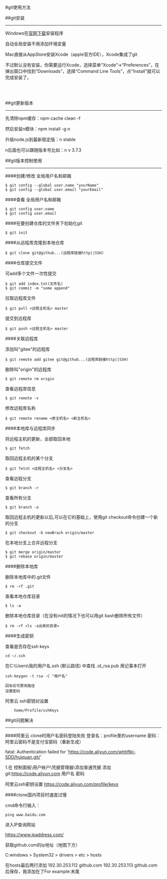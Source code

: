 #git使用方法

##git安装

---

Windows在[官网下载](https://git-scm.com/downloads)安装程序

自动全局安装不用添加环境变量

Mac直接从AppStore安装Xcode（apple官方IDE），Xcode集成了git

不过默认没有安装，你需要运行Xcode，选择菜单“Xcode”->“Preferences”，在弹出窗口中找到“Downloads”，选择“Command Line Tools”，点“Install”就可以完成安装了。

<br/>
<br/>

##git更新版本

---

先清除npm缓存：npm cache clean -f

然后安装n模块：npm install -g n   

升级node.js到最新稳定版：n stable

n后面也可以跟随版本号比如：n v 3.7.3


##git版本控制使用

---

####创建/修改 全局用户名和邮箱

    $ git config --global user.name "yourName"
    $ git config --global user.email "yourEmail"
    
####查看 全局用户名和邮箱

    $ git config user.name
    $ git config user.email
    
####在要创建仓库的文件夹下初始化git

    $ git init
    
####从远程库克隆到本地仓库

    $ git clone git@github...(远程库链接http||SSH)
    
####仓库提交文件

可add多个文件一次性提交

    $ git add index.txt(文件名)
    $ git commit -m "some append"
    
拉取远程库文件

    $ git pull <远程主机名> master
    
提交到远程库

    $ git push <远程主机名> master
    
####关联远程库

添加叫"gitee"的远程库

    $ git remote add gitee git@github...(远程库链接http||SSH)
    
删除叫"origin"的远程库

    $ git remote rm origin
    
查看远程库信息

    $ git remote -v 
    
修改远程库名称

    $ git remote rename <原主机名> <新主机名>
    
####本地库与远程库同步

将远程主机的更新，全部取回本地

    $ git fetch
    
取回远程主机的某个分支

    $ git fetch <远程主机名> <分支名>
    
查看远程分支

    $ git branch -r
    
查看所有分支

    $ git branch -a
    
取回远程主机的更新以后,可以在它的基础上，使用git checkout命令创建一个新的分支

    $ git checkout -b newBrach origin/master
    
在本地分支上合并远程分支

    $ git merge origin/master
    $ git rebase origin/master
    
####删除本地库

删除本地库中的.git文件

    $ rm -rf .git
    
查看本地仓库目录

    $ ls -a
    
删除本地仓库目录（在没有init的情况下也可以用git bash删除所有文件）

    $ rm -rf <ls -a出来的目录>

####生成密钥

查看是否存在ssh keys

    cd ~/.ssh

在C:\Users\我的用户名\.ssh (默认路径) 中查找 .id_rsa.pub 用记事本打开

    ssh-keygen -t rsa -C "用户名"
    
    回车后可更改路径
    设置密码

阿里云 ssh密钥对设置

        home/Profile/sshKeys
    


##git问题解决

---

####阿里云 clone时用户名密码登陆失败
登录名：profile里的username
密码：阿里云密码不是支付宝密码（重新生成）

fatal: Authentication failed for 'https://code.aliyun.com/whhftkj-SDD/huiquan.git/'

1.在 控制面板\用户帐户\凭据管理器\添加普通凭据  添加
git:https://code.aliyun.com
用户名
密码

阿里云ssh密钥设置
https://code.aliyun.com/profile/keys



####clone国内项目时速度过慢

cmd命令行输入：

    ping www.baidu.com

进入IP查询网站

https://www.ipaddress.com/

获取github.com的ip地址（地图下方）

C:windows > System32 > drivers > etc > hosts

在hosts最后两行添加 192.30.253.112  github.com
                   192.30.253.113  github.com
后保存，我添加在了For example:末尾


 
 
    
